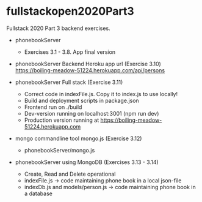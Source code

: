 # fullstackopen2020Part3
Fullstack 2020 Part 3 backend exercises.

* phonebookServer
    - Exercises 3.1 - 3.8. App final version

* phonebookServer Backend Heroku app url (Exercise 3.10)
https://boiling-meadow-51224.herokuapp.com/api/persons

* phonebookServer Full stack (Exercise 3.11)
    - Correct code in indexFile.js. Copy it to index.js to use locally!
    - Build and deployment scripts in package.json
    - Frontend run on ./build
    - Dev-version running on localhost:3001 (npm run dev)
    - Production version running at
    https://boiling-meadow-51224.herokuapp.com

* mongo commandline tool mongo.js (Exercise 3.12)
    - phonebookServer/mongo.js

* phonebookServer using MongoDB (Exercises 3.13 - 3.14)
    - Create, Read and Delete operational
    - indexFile.js -> code maintaining phone book in a local json-file
    - indexDb.js and models/person.js -> code maintaining phone book in a database 